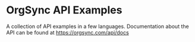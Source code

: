 # OrgSync API Examples

A collection of API examples in a few languages.  Documentation about the API can be found at https://orgsync.com/api/docs

